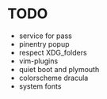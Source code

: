 # TODO
- service for pass
- pinentry popup
- respect XDG_folders
- vim-plugins
- quiet boot and plymouth
- colorscheme dracula
- system fonts
